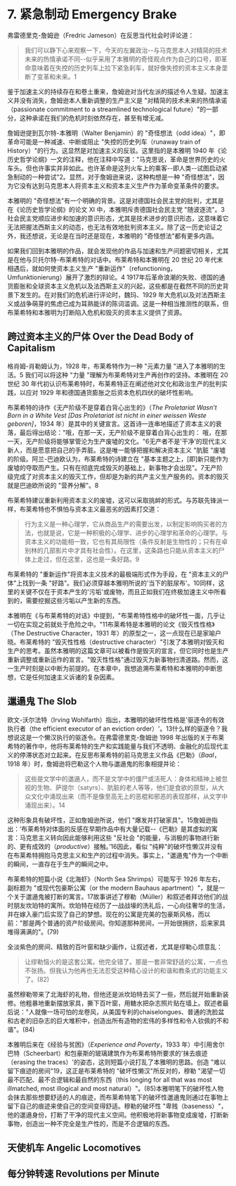 # 7. 紧急制动 Emergency Brake
弗雷德里克-詹姆逊（Fredric Jameson）在反思当代社会时评论道： 
>我们可以静下心来观察一下，今天的左翼政治--与马克思本人对精简的技术未来的热情承诺不同--似乎采用了本雅明的奇怪观点作为自己的口号，即革命意味着在失控的历史列车上拉下紧急刹车，就好像失控的资本主义本身垄断了变革和未来。1

鉴于加速主义的持续存在和卷土重来，詹姆逊对当代左派的描述令人生疑。加速主义并没有消失，詹姆逊本人重新调整的生产主义是 "对精简的技术未来的热情承诺（passionate commitment to a streamlined technological future）"的一部分，这种承诺在我们的危机时刻依然存在，甚至有增无减。 

詹姆逊提到瓦尔特-本雅明（Walter Benjamin）的 "奇怪想法（odd idea）"，即革命可能是一种减速、中断或阻止 "失控的历史列车（runaway train of History）"的行为。这显然是对加速主义的反驳。这里指的是本雅明 1940 年《论历史哲学论纲》一文的注释，他在注释中写道："马克思说，革命是世界历史的火车头。但也许事实并非如此。也许革命是这列火车上的乘客--即人类--试图启动紧急制动的一种尝试"2。显然，对于詹姆逊来说，这种构想是一种 "奇怪想法"，因为它没有达到马克思本人将资本主义和资本主义生产作为革命变革条件的要求。

本雅明的 "奇怪想法"有一个明确的背景。这是对德国社会民主党的批判，尤其是在《论历史哲学论纲》的论文 XI 中，本雅明斥责德国社会民主党 "随波逐流"。3社会民主党顺应进步和加速的意识形态，尤其是技术进步的意识形态，这意味着它无法把握法西斯主义的动态，也无法有效地批判资本主义。除了这一历史论证之外，我还想说，无论是在当时还是现在，本雅明的 "奇怪想法"都有更多内涵。

如果我们回到本雅明的作品，就会发现他的作品与加速和生产问题密切相关，尤其是在他与贝托尔特-布莱希特的对话中。布莱希特和本雅明在 20 世纪 20 年代末相遇后，就如何使资本主义生产 "重新运作"（refunctioning，Umfunktionierung）展开了激烈的辩论。4 1917年后革命浪潮的失败、德国的通货膨胀和全球资本主义危机以及法西斯主义的兴起，这些都是在截然不同的历史背景下发生的。在对我们的危机进行评论时，魏玛、1929 年大危机以及对法西斯主义或战争萌芽的焦虑已成为耳熟能详的陈词滥调。这是一种相当推测性的联系，但布莱希特和本雅明为打断陷入危机和毁灭的资本主义提供了资源。
## 跨过资本主义的尸体 Over the Dead Body of Capitalism
格肖姆-肖勒姆认为，1928 年，布莱希特作为一种 "元素力量 "进入了本雅明的生活。5 我们可以将这种 "力量 "理解为布莱希特对生产再创作的坚持。本雅明在 20 世纪 30 年代初认识布莱希特时，布莱希特正在阐述他对文化和政治生产的批判实践，以应对 1929 年和德国通货膨胀之后资本危机四伏的破坏性影响。

布莱希特的诗作《无产阶级不是穿着白背心出生的》（*The Proletariat Wasn’t Born in a White Vest [Das Proletariat ist nicht in einer weissen Weste geboren]*，1934 年）是其中的关键宣言。这首诗一连串地描述了资本主义的衰落，最后得出结论："哦，在那一天，无产阶级不是穿着白背心出生的： 哦，在那一天，无产阶级将能够掌管沦为生产废墟的文化。"6无产者不是'干净'的现代主义新人，而是愿意把自己的手弄脏。这是唯一能够把握和解决资本主义 "肮脏 "废墟的阶级。阿兰-巴迪欧认为，布莱希特的诗建立在 "基本主题之上，[即]新只能作为废墟的夺取而产生。只有在彻底完成毁灭的基础上，新事物才会出现"。7无产阶级完成了对资本主义的毁灭工作，但却是为新的共产主义生产服务的。资本的毁灭就是巴迪欧所说的 "营养分解"。8

布莱希特建议重新利用资本主义的废墟，这可以采取挑衅的形式。与苏联先锋派一样，布莱希特也不惧怕与资本主义最恶劣的因素打交道： 
>行为主义是一种心理学，它从商品生产的需要出发，以制定影响购买者的方法，也就是说，它是一种积极的心理学、进步的心理学和革命的心理学。与资本主义的功能相一致，它也有其局限性（条件反射是生物性的；只有在卓别林的几部影片中才具有社会性）。在这里，这条路也只能从资本主义的尸体上走过，但在这里，这也是一条好路。9

布莱希特的 "重新运作"将资本主义技术的最极端形式作为手段，在 "资本主义的尸体"上找到一条 "好路"。我们必须穿越本雅明所说的'当下的脏尿布'。10同样，这里的关键不仅在于资本产生的'污垢'或废物，而且正如我们在终极加速主义中所看到的，需要挖掘这些污垢以产生新的东西。

本雅明在《与布莱希特的对话》中提到，"布莱希特性格中的破坏性一面，几乎让一切在实现之前就处于危险之中。"11布莱希特是本雅明的论文《毁灭性性格》（The Destructive Character，1931 年）的原型之一，这一点现在已是家喻户晓。布莱希特的 "毁灭性性格（destructive character）"引发了本雅明对毁灭和生产的思考。虽然本雅明的这篇文章可以被看作是毁灭的宣言，但它同时也是生产重新调整或重新运作的宣言。"毁灭性性格"通过毁灭为新事物扫清道路。然而，这一生产时刻是以中断为前提的。在本章中，我想追溯布莱希特和本雅明的中断思想，它是任何加速主义诉诸的复杂因素。
## 邋遢鬼 The Slob
欧文-沃尔法特（Irving Wohlfarth）指出，本雅明的破坏性性格是'驱逐令的有效执行者（the efficient executor of an eviction order）'。13什么样的驱逐令？我想说这是一个懒汉执行的驱逐令。在弗雷德里克-詹姆逊 1998 年出版的关于布莱希特的著作中，他将布莱希特的生产和实践能量与我们不透明、金融化的后现代主义的停滞状态对立起来。在反思布莱希特的前马克思主义作品《巴勒》（*Baal*，1918 年）时，詹姆逊将巴勒这个人物与邋遢鬼的形象相提并论：
>这些是文学中的邋遢人，而不是文学中的僵尸或活死人：身体和精神上被忽视的生物、萨提尔（satyrs）、肮脏的老人等等，他们是食欲的原型，从大众文化中涌现出来（而不是像至高无上的恶棍和邪恶的表现那样，从文字中涌现出来）。14

这种形象具有破坏性，正如詹姆逊所说，他们 "爆发并打破家具"。15詹姆逊指出：‘布莱希特对体面的反感在早期作品中有大量记载--《巴勒》是其虚拟的寓言：马克思主义转向因此能够利用这些 "反社会 "的能量，与消极的事物进行新的、更有成效的（*productive*）接触。’16因此，看似 "纯粹"的破坏性懒汉并没有在布莱希特拥抱马克思主义和生产的过程中消失。事实上，"邋遢鬼"作为一个中断的瞬间，一直存在于生产的瞬间之中。

布莱希特的短篇小说《北海虾》（North Sea Shrimps）可能写于 1926 年左右，副标题为 "或现代包豪斯公寓（or the modern Bauhaus apartment）"，就是一个关于邋遢鬼被打断的寓言。17故事讲述了穆勒（Müller）和叙述者拜访他们的战时朋友坎珀特的寓所。坎珀特在经历了一战战壕的洗礼后，一心向往奢华的生活，并在嫁入豪门后实现了自己的梦想。现在的公寓是完美的包豪斯风格，而以前："那是两个普通的资产阶级房间。你知道那种房间，一开始很拥挤，后来家具堆得满满的"。(79)

全淡紫色的房间、精致的百叶窗和缺少画作，让叙述者，尤其是缪勒心烦意乱：
>让缪勒恼火的是这套公寓。他完全错了。那是一套非常舒适的公寓，一点也不张扬。但我认为他再也无法忍受这种精心设计的和谐和教条式的功能主义了。(82)

虽然穆勒带来了北海虾的礼物，但他还是派坎珀特去买了一些，然后就开始重新装修。他粗暴地重新摆放家具，撕下百叶窗，用糖水把杂志照片贴在墙上。叙述者最后说："人就像一场可怕的龙卷风，从美国专利的chaiselongues、普通的洗脸盆和古老的旧杂志的巨大堆积中，创造出所有造物的宏伟的多样性和令人钦佩的不和谐"。(84)

本雅明后来在《经验与贫困》（*Experience and Poverty*，1933 年）中引用舍尔巴特（Scheerbart）和包豪斯的玻璃建筑作为布莱希特所要求的'抹去痕迹（erasing the traces）'的姿态，这则短篇小说打乱了本雅明的思路。创造 "难以留下痕迹的房间"19，这正是布莱希特的 "破坏性懒汉"所反对的，穆勒 "渴望一切最不匹配、最不合逻辑和最自然的东西（this longing for all that was most illmatched, most illogical and most natural）"。(85)本雅明笔下的破坏性人物会抹去那些想要舒适的人的痕迹，而布莱希特笔下的破坏性邋遢鬼则通过在事物上留下自己的痕迹来使自己的空间变得舒适。穆勒的破坏性 "卑贱（baseness）"，他的邋遢身份，打断了干净的现代主义空间。他积极地将新事物变成废墟，打断新事物，创造出一种不完全是生产性的，而是不合逻辑的东西。
## 天使机车 Angelic Locomotives


## 每分钟转速 Revolutions per Minute
